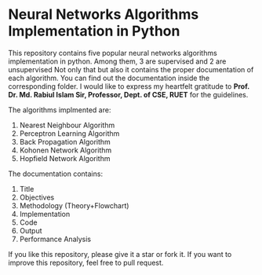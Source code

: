 <h1>Neural Networks Algorithms Implementation in Python</h1>


<p>This repository contains five popular neural networks algorithms implementation in python. Among them, 3 are supervised and 2 are unsupervised Not only that but also it contains the proper documentation of each algorithm. You can find out the documentation inside the corresponding folder. I would like to express my heartfelt gratitude to <b>Prof. Dr. Md. Rabiul Islam Sir, Professor, Dept. of CSE, RUET</b> for the guidelines.</p>


<p>The algorithms implmented are:</p>


<ol>
    <li>Nearest Neighbour Algorithm</li>
    <li>Perceptron Learning Algorithm</li>
    <li>Back Propagation Algorithm</li>
    <li>Kohonen Network Algorithm</li>
    <li>Hopfield Network Algorithm</li>
</ol>


<p>The documentation contains:</p>


<ol>
    <li>Title</li>
    <li>Objectives</li>
    <li>Methodology (Theory+Flowchart)</li>
    <li>Implementation</li>
    <li>Code</li>
    <li>Output</li>
    <li>Performance Analysis</li>
</ol>


<p>If you like this repository, please give it a star or fork it. If you want to improve this repository, feel free to pull request.</p>
